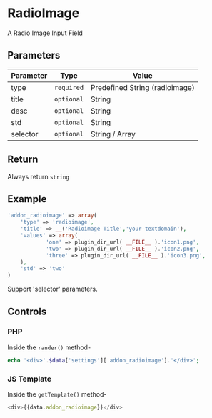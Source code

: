 
# RadioImage
A Radio Image Input Field

## Parameters
Parameter | Type | Value
--- | --- | ---
type | `required` | Predefined String (radioimage)
title | `optional` | String
desc | `optional` | String
std | `optional` | String
selector | `optional` | String / Array

## Return
Always return `string`

## Example
```php
'addon_radioimage' => array(
    'type' => 'radioimage',
    'title' => __('Radioimage Title','your-textdomain'),
    'values' => array(
            'one' => plugin_dir_url( __FILE__ ).'icon1.png',
            'two' => plugin_dir_url( __FILE__ ).'icon2.png',
            'three' => plugin_dir_url( __FILE__ ).'icon3.png',
	),
    'std' => 'two'
)
```
Support 'selector' parameters.


## Controls
### PHP
Inside the `rander()` method-
```php
echo '<div>'.$data['settings']['addon_radioimage'].'</div>';
```

### JS Template
Inside the `getTemplate()` method-
```js
<div>{{data.addon_radioimage}}</div>
```
